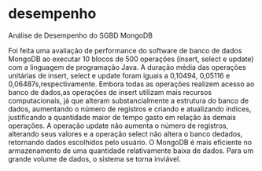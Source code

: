 # desempenho
Análise de Desempenho do SGBD MongoDB

Foi feita uma avaliação de performance do software de banco de dados MongoDB ao executar 10 blocos de 500 operações (insert, select e update) com a linguagem de programação Java. A duração média das operações unitárias de insert, select e update foram iguais a 0,10494, 0,05116 e 0,06487s,respectivamente. Embora todas as operações realizem acesso ao banco de dados,as operações de insert utilizam mais recursos computacionais, já que alteram substancialmente a estrutura do banco de dados, aumentando o número de registros e criando e atualizando índices, justificando a quantidade maior de tempo gasto em relação às demais operações. A operação update não aumenta o número de registros, alterando seus valores e a operação select não altera o banco dedados, retornando dados escolhidos pelo usuário. O MongoDB é mais eficiente no armazenamento de uma quantidade relativamente baixa de dados. Para um grande volume de dados, o sistema se torna inviável.
